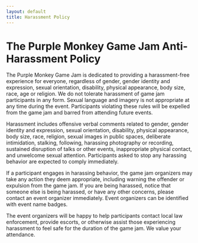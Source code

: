 ```yaml
---
layout: default
title: Harassment Policy
---
```

The Purple Monkey Game Jam Anti-Harassment Policy
=================================================

The Purple Monkey Game Jam is dedicated to providing a harassment-free experience for everyone, regardless of gender, gender identity and expression, sexual orientation, disability, physical appearance, body size, race, age or religion. We do not tolerate harassment of game jam participants in any form. Sexual language and imagery is not appropriate at any time during the event. Participants violating these rules will be expelled from the game jam and barred from attending future events.

Harassment includes offensive verbal comments related to gender, gender identity and expression, sexual orientation, disability, physical appearance, body size, race, religion, sexual images in public spaces, deliberate intimidation, stalking, following, harassing photography or recording, sustained disruption of talks or other events, inappropriate physical contact, and unwelcome sexual attention. Participants asked to stop any harassing behavior are expected to comply immediately.

If a participant engages in harassing behavior, the game jam organizers may take any action they deem appropriate, including warning the offender or expulsion from the game jam. If you are being harassed, notice that someone else is being harassed, or have any other concerns, please contact an event organizer immediately. Event organizers can be identified with event name badges.

The event organizers will be happy to help participants contact local law enforcement, provide escorts, or otherwise assist those experiencing harassment to feel safe for the duration of the game jam. We value your attendance.

